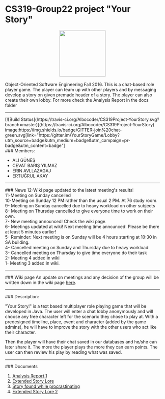 # CS319-Group22 project "Your Story"
<center><img src="http://erin.avllazagaj.ug.bilkent.edu.tr/YS.png" width="150" height="150"></center><br>
Object-Oriented Software Engineering Fall 2016. This is a chat-based role player game. The player can team up with other players and by messaging develop a story on given premade header of a story. The player can also create their own lobby. For more check the Analysis Report in the docs folder<hr />
[![Build Status](https://travis-ci.org/Albocoder/CS319Project-YourStory.svg?branch=master)](https://travis-ci.org/Albocoder/CS319Project-YourStory)
image:https://img.shields.io/badge/GITTER-join%20chat-green.svg[link="https://gitter.im/YourStoryGame/Lobby?utm_source=badge&utm_medium=badge&utm_campaign=pr-badge&utm_content=badge"]
<br />
### Members:
<ul>
<li>ALI GÜNEŞ</li>
<li>CEVAT BARIŞ YILMAZ</li>
<li>ERIN AVLLAZAGAJ</li>
<li>ERTUĞRUL AKAY</li>
</ul>
<hr /> 
### News
12-Wiki page updated to the latest meeting's results!<br>
11-Meeting on Sunday cancelled<br>
10-Meeting on Sunday 12 PM rather than the usual 2 PM. At 76 study room.<br>
9- Meeting on Sunday cancelled due to heavy workload on other subjects<br>
8- Meeting on Thursday cancelled to give everyone time to work on their own.<br>
7- New meeting announced! Check the wiki page.<br>
6- Meetings updated at wiki! Next meeting time announced! Please be there at least 5 minutes earlier!<br>
5- Reminder: Next meeting is on Sunday will be 4 hours starting at 10:30 in SA building. <br>
4- Cancelled meeting on Sunday and Thursday due to heavy workload <br>
3- Cancelled meeting on Thursday to give time everyone do their task <br>
2- Meeting 4 added in wiki<br>
1- Meeting 3 added in wiki.
<hr>
### Wiki page
An update on meetings and any decision of the group will be written down in the wiki page <a href="https://github.com/Albocoder/CS319-Group22/wiki" >here</a>.
<hr />
### Description:
<p> "Your Story!" is a text based multiplayer role playing game that will be developed in Java. The user will enter a chat lobby anonymously and will choose any free character left for the scenario they chose to play at. With a predesigned timeline, place, event and character (added by the game admins), he will have to improve the story with the other users who act like their character. 
</p>
<p>
Then the player will have their chat saved in our databases and he/she can later share it. The more the player plays the more they can earn points. The user can then review his play by reading what was saved.
<hr />
### Documents
<ol>
<li><a href="https://drive.google.com/open?id=0BwarO5T4uRH5YTFWZC0yQ1N5RTA"> Analysis Report 1</a></li>
<li><a href= "https://drive.google.com/file/d/0BwarO5T4uRH5aTNRYk45dzhlTlk/view?usp=sharing" > Extended Story Lore</a></li>
<li><a href="https://docs.google.com/document/d/1RDlcQgzhPQ4OoRu9781tc-6XM0EhNj4Q9oFhTJhgoxQ/edit?usp=sharing">Story found while procrastinating</a></li>
<li><a href="https://drive.google.com/open?id=0BwarO5T4uRH5ZWFPRmZPODZWbEU"> Extended Story Lore 2 </a></li>
</ol>
